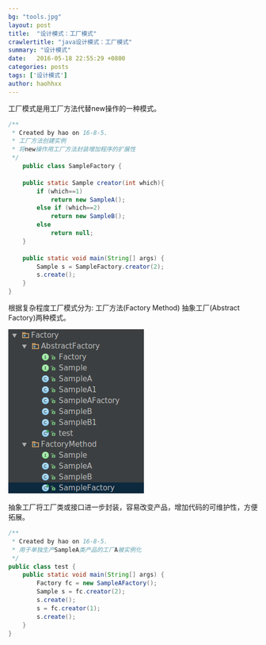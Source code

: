 ```yaml
---
bg: "tools.jpg"
layout: post
title:  "设计模式：工厂模式"
crawlertitle: "java设计模式：工厂模式"
summary: "设计模式"
date:   2016-05-18 22:55:29 +0800
categories: posts
tags: ['设计模式']
author: haohhxx
---
```


工厂模式是用工厂方法代替new操作的一种模式。
```java
/**
 * Created by hao on 16-8-5.
 * 工厂方法创建实例
 * 将new操作用工厂方法封装增加程序的扩展性
 */
    public class SampleFactory {

    public static Sample creator(int which){
        if (which==1)
            return new SampleA();
        else if (which==2)
            return new SampleB();
        else
            return null;
    }

    public static void main(String[] args) {
        Sample s = SampleFactory.creator(2);
        s.create();
    }
}
```
根据复杂程度工厂模式分为: 工厂方法(Factory Method) 抽象工厂(Abstract Factory)两种模式。

![](/assets/images/postimage/20160806105423_466.png)

抽象工厂将工厂类或接口进一步封装，容易改变产品，增加代码的可维护性，方便拓展。
```java
/**
 * Created by hao on 16-8-5.
 * 用于单独生产SampleA类产品的工厂A被实例化
 */
public class test {
    public static void main(String[] args) {
        Factory fc = new SampleAFactory();
        Sample s = fc.creator(2);
        s.create();
        s = fc.creator(1);
        s.create();
    }
}
```
